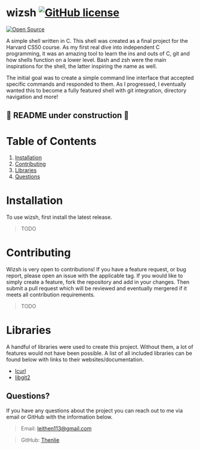 # wizsh [![GitHub license](https://img.shields.io/github/license/Naereen/StrapDown.js.svg)](https://github.com/Thenlie/wizsh/blob/main/LICENSE)

[![Open Source](https://badges.frapsoft.com/os/v1/open-source.svg?v=103)](https://opensource.org/)

A simple shell written in C. This shell was created as a final project for the Harvard CS50 course. As my first real dive into independent C programming, it was an amazing tool to learn the ins and outs of C, git and how shells function on a lower level. Bash and zsh were the main inspirations for the shell, the latter inspiring the name as well. 

The initial goal was to create a simple command line interface that accepted specific commands and responded to them. As I progressed, I eventually wanted this to become a fully featured shell with git integration, directory navigation and more! 

## 🚧 README under construction 🚧

# Table of Contents

1. [Installation](#installation)
2. [Contributing](#contributing)
3. [Libraries](#libraries)
4. [Questions](#questions)

# Installation

To use wizsh, first install the latest release.

> TODO

# Contributing

Wizsh is very open to contributions! If you have a feature request, or bug report, please open an issue with the applicable tag. If you would like to simply create a feature, fork the repository and add in your changes. Then submit a pull request which will be reviewed and eventually mergered if it meets all contribution requirements. 

> TODO

# Libraries

A handful of libraries were used to create this project. Without them, a lot of features would not have been possible. A list of all included libraries can be found below with links to their websites/documentation. 

- [lcurl](https://curl.se/libcurl/)
- [libgit2](https://libgit2.org/)

## Questions?

If you have any questions about the project you can reach out to me via email or GitHub with the information below. 

>Email: leithen113@gmail.com 

>GitHub: [Thenlie](https://github.com/Thenlie)
